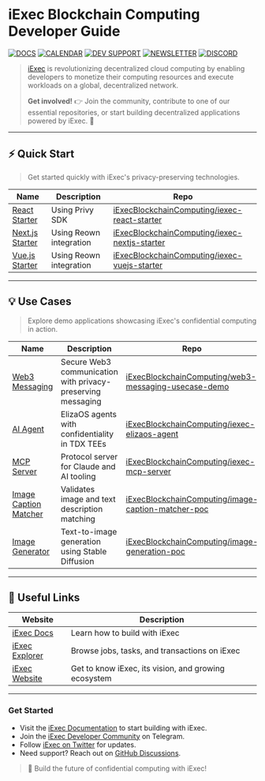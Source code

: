 # iExec Blockchain Computing Developer Guide

[![DOCS](https://img.shields.io/badge/DOCS-03BE09)](https://docs.iex.ec/)
[![CALENDAR](https://img.shields.io/badge/CALENDAR-F9F502)](https://www.iex.ec/iexec-roadmap)
[![DEV SUPPORT](https://img.shields.io/badge/DEV_SUPPORT-BE0303)](https://t.me/iexec_rlc_official)
[![NEWSLETTER](https://img.shields.io/badge/NEWSLETTER-0087E5)](https://discord.com/invite/pbt9m98wnU)
[![DISCORD](https://img.shields.io/badge/DISCORD-purple)](https://discord.com/invite/pbt9m98wnU)

> [iExec](https://iex.ec) is revolutionizing decentralized cloud computing by enabling developers to monetize their computing resources and execute workloads on a global, decentralized network.
>
> **Get involved!** 👉 Join the community, contribute to one of our essential repositories, or start building decentralized applications powered by iExec. 🚀



---

## ⚡ Quick Start

> Get started quickly with iExec's privacy-preserving technologies.

| Name              | Description                                                                                                  | Repo                                                                        |
| ----------------- | ------------------------------------------------------------------------------------------------------------ | --------------------------------------------------------------------------- |
| [React Starter](https://github.com/iExecBlockchainComputing/iexec-react-starter)     | Using Privy SDK                          | [iExecBlockchainComputing/iexec-react-starter](https://github.com/iExecBlockchainComputing/iexec-react-starter) |
| [Next.js Starter](https://github.com/iExecBlockchainComputing/iexec-nextjs-starter)   | Using Reown integration | [iExecBlockchainComputing/iexec-nextjs-starter](https://github.com/iExecBlockchainComputing/iexec-nextjs-starter) |
| [Vue.js Starter](https://github.com/iExecBlockchainComputing/iexec-vuejs-starter)    | Using Reown integration                                | [iExecBlockchainComputing/iexec-vuejs-starter](https://github.com/iExecBlockchainComputing/iexec-vuejs-starter) |

---

## 💡 Use Cases

> Explore demo applications showcasing iExec's confidential computing in action.

| Name              | Description                                                                                                  | Repo                                                                        |
| ----------------- | ------------------------------------------------------------------------------------------------------------ | --------------------------------------------------------------------------- |
| [Web3 Messaging](https://github.com/iExecBlockchainComputing/web3-messaging-usecase-demo) | Secure Web3 communication with privacy-preserving messaging | [iExecBlockchainComputing/web3-messaging-usecase-demo](https://github.com/iExecBlockchainComputing/web3-messaging-usecase-demo) |
| [AI Agent](https://github.com/iExecBlockchainComputing/iexec-elizaos-agent) | ElizaOS agents with confidentiality in TDX TEEs | [iExecBlockchainComputing/iexec-elizaos-agent](https://github.com/iExecBlockchainComputing/iexec-elizaos-agent) |
| [MCP Server](https://github.com/iExecBlockchainComputing/iexec-mcp-server) | Protocol server for Claude and AI tooling | [iExecBlockchainComputing/iexec-mcp-server](https://github.com/iExecBlockchainComputing/iexec-mcp-server) |
| [Image Caption Matcher](https://github.com/iExecBlockchainComputing/image-caption-matcher-poc) | Validates image and text description matching | [iExecBlockchainComputing/image-caption-matcher-poc](https://github.com/iExecBlockchainComputing/image-caption-matcher-poc) |
| [Image Generator](https://github.com/iExecBlockchainComputing/image-generation-poc) | Text-to-image generation using Stable Diffusion | [iExecBlockchainComputing/image-generation-poc](https://github.com/iExecBlockchainComputing/image-generation-poc) |

---

## 🔗 Useful Links

| Website                                             | Description                           |
| --------------------------------------------------- | ------------------------------------- |
| [iExec Docs](https://docs.iex.ec/)              | Learn how to build with iExec |
| [iExec Explorer](https://explorer.iex.ec/arbitrum-mainnet)      | Browse jobs, tasks, and transactions on iExec |
| [iExec Website](https://iex.ec)   | Get to know iExec, its vision, and growing ecosystem |

---

### Get Started

- Visit the [iExec Documentation](https://docs.iex.ec/) to start building with iExec.
- Join the [iExec Developer Community](https://t.me/iexec_official) on Telegram.
- Follow [iExec on Twitter](https://t.me/iexec_rlc_official) for updates.
- Need support? Reach out on [GitHub Discussions](https://github.com/iExecBlockchainComputing).

> 🔐 Build the future of confidential computing with iExec!